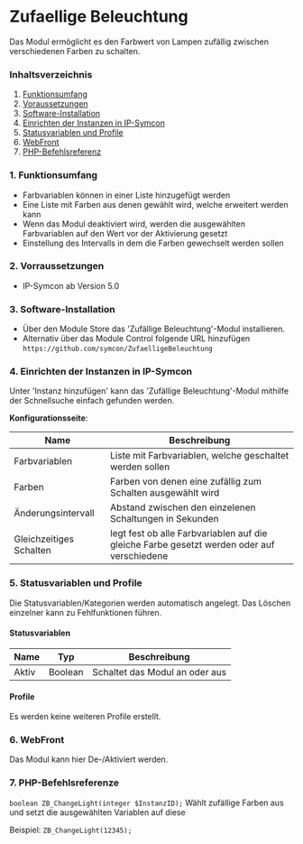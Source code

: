 # Zufaellige Beleuchtung
Das Modul ermöglicht es den Farbwert von Lampen zufällig zwischen verschiedenen Farben zu schalten.

### Inhaltsverzeichnis

1. [Funktionsumfang](#1-funktionsumfang)
2. [Voraussetzungen](#2-voraussetzungen)
3. [Software-Installation](#3-software-installation)
4. [Einrichten der Instanzen in IP-Symcon](#4-einrichten-der-instanzen-in-ip-symcon)
5. [Statusvariablen und Profile](#5-statusvariablen-und-profile)
6. [WebFront](#6-webfront)
7. [PHP-Befehlsreferenz](#7-php-befehlsreferenz)

### 1. Funktionsumfang

* Farbvariablen können in einer Liste hinzugefügt werden
* Eine Liste mit Farben aus denen gewählt wird, welche erweitert werden kann
* Wenn das Modul deaktiviert wird, werden die ausgewählten Farbvariablen auf den Wert vor der Aktivierung gesetzt 
* Einstellung des Intervalls in dem die Farben gewechselt werden sollen

### 2. Vorraussetzungen

- IP-Symcon ab Version 5.0

### 3. Software-Installation

* Über den Module Store das 'Zufällige Beleuchtung'-Modul installieren.
* Alternativ über das Module Control folgende URL hinzufügen `https://github.com/symcon/ZufaelligeBeleuchtung`

### 4. Einrichten der Instanzen in IP-Symcon

 Unter 'Instanz hinzufügen' kann das 'Zufällige Beleuchtung'-Modul mithilfe der Schnellsuche einfach gefunden werden.

__Konfigurationsseite__:

Name                    | Beschreibung
----------------------- | ------------------
Farbvariablen           | Liste mit Farbvariablen, welche geschaltet werden sollen
Farben                  | Farben von denen eine zufällig zum Schalten ausgewählt wird
Änderungsintervall      | Abstand zwischen den einzelenen Schaltungen in Sekunden
Gleichzeitiges Schalten | legt fest ob alle Farbvariablen auf die gleiche Farbe gesetzt werden oder auf verschiedene

### 5. Statusvariablen und Profile

Die Statusvariablen/Kategorien werden automatisch angelegt. Das Löschen einzelner kann zu Fehlfunktionen führen.

#### Statusvariablen

Name  | Typ     | Beschreibung
----- | ------- | ----------------
Aktiv | Boolean | Schaltet das Modul an oder aus

#### Profile

Es werden keine weiteren Profile erstellt.


### 6. WebFront

Das Modul kann hier De-/Aktiviert werden.

### 7. PHP-Befehlsreferenze

`boolean ZB_ChangeLight(integer $InstanzID);`
Wählt zufällige Farben aus und setzt die ausgewählten Variablen auf diese

Beispiel:
`ZB_ChangeLight(12345);`
